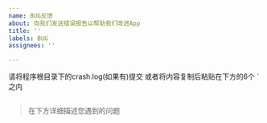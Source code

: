 ```yaml
---
name: BUG反馈
about: 向我们发送错误报告以帮助我们改进App
title: ''
labels: BUG
assignees: ''

---
```


请将程序根目录下的crash.log(如果有)提交
或者将内容复制后粘贴在下方的6个 \` 之内
```

```

> 在下方详细描述您遇到的问题
